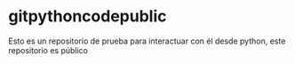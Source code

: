 # gitpythoncodepublic
Esto es un repositorio de prueba para interactuar con él desde python, este repositorio es público
